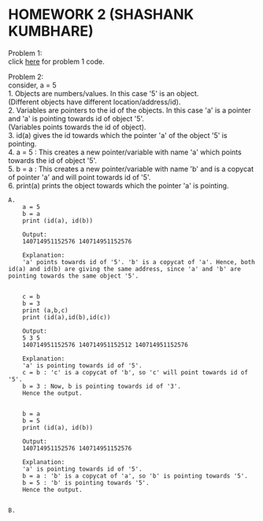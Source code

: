 # HOMEWORK 2 (SHASHANK KUMBHARE) #  

Problem 1:  
	click [here](./problem1.py) for problem 1 code.  
  
  
Problem 2:  
	consider, a = 5  
	1. Objects are numbers/values. In this case '5' is an object.  
	(Different objects have different location/address/id).   
	2. Variables are pointers to the id of the objects. In this case 'a' is a pointer and 'a' is pointing towards id of object '5'.  
	(Variables points towards the id of object).  
	3. id(a) gives the id towards which the pointer 'a' of the object '5' is pointing.    
	4. a = 5 : This creates a new pointer/variable with name 'a' which points towards the id of object '5'.  
	5. b = a : This creates a new pointer/variable with name 'b' and is a copycat of pointer 'a' and will point towards id of '5'.  
	6. print(a) prints the object towards which the pointer 'a' is pointing.  
	
	A.  		
		a = 5  
		b = a  
		print (id(a), id(b))  
		
		Output:  
		140714951152576 140714951152576   
		
		Explanation:  
		'a' points towards id of '5'. 'b' is a copycat of 'a'. Hence, both id(a) and id(b) are giving the same address, since 'a' and 'b' are pointing towards the same object '5'.  
		  
		  
		c = b  
		b = 3  
		print (a,b,c)  
		print (id(a),id(b),id(c))  
				  
		Output:  
		5 3 5  
		140714951152576 140714951152512 140714951152576  
		
		Explanation:  
		'a' is pointing towards id of '5'.  
		c = b : 'c' is a copycat of 'b', so 'c' will point towards id of '5'.   
		b = 3 : Now, b is pointing towards id of '3'.  
		Hence the output.  
		  
		  
		b = a  
		b = 5  
		print (id(a), id(b))  
				
		Output:  
		140714951152576 140714951152576  
		  
		Explanation:  
		'a' is pointing towards id of '5'.  
		b = a : 'b' is a copycat of 'a', so 'b' is pointing towards '5'.  
		b = 5 : 'b' is pointing towards '5'.  
		Hence the output.  
		  
		  
	B.  
		
		
		
		
		
		
		
		
		
		
		